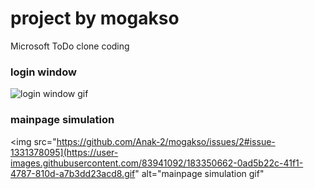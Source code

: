 # project by mogakso
Microsoft ToDo clone coding

### login window
<img src="https://user-images.githubusercontent.com/83941092/182519972-a220b89d-c5a4-4518-91b2-23032906dd5d.gif" alt="login window gif">


### mainpage simulation
<img src="https://github.com/Anak-2/mogakso/issues/2#issue-1331378095](https://user-images.githubusercontent.com/83941092/183350662-0ad5b22c-41f1-4787-810d-a7b3dd23acd8.gif" alt="mainpage simulation gif"
